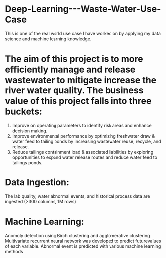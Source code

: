 # Deep-Learning---Waste-Water-Use-Case
This is one of the real world use case I have worked on by applying my data science and machine learning knowledge.  

# The aim of this project is to more efficiently manage and release wastewater to mitigate increase the river water quality. The business value of this project falls into three buckets:
1.	Improve on operating parameters to identify risk areas and enhance decision making.
2.	Improve environmental performance by optimizing freshwater draw & water feed to tailing ponds by increasing wastewater reuse, recycle, and release.
3.	Reduce tailings containment load & associated liabilities by exploring opportunities to expand water release routes and reduce water feed to tailings ponds.

# Data Ingestion:
The lab quality, water abnormal events, and historical process data are ingested (>300 columns, 1M rows)
# Machine Learning:
Anomoly detection using Birch clustering and agglomerative clustering
Multivariate recurrent neural network was developed to predict futurevalues of each variable. 
Abnormal event is predicted with various machine learning methods
